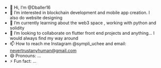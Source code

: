 - 👋 Hi, I’m @Dballer16
- 👀 I’m interested in blockchain development and mobile app creation. I also do website designing
- 🌱 I’m currently learning about the web3 space , working with python and solidity
- 💞️ I’m looking to collaborate on flutter front end projects and anything... I would always find my way around
- 📫 How to reach me Instagram @sympli_uchee and email: nevertrustanyhuman@gmail.com
- 😄 Pronouns: ...
- ⚡ Fun fact: ...

<!---
Dballer16/Dballer16 is a ✨ special ✨ repository because its `README.md` (this file) appears on your GitHub profile.
You can click the Preview link to take a look at your changes.
--->
